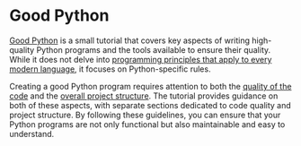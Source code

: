 # Good Python

[Good Python](https://github.com/le-chartreux/good-python/) is a small tutorial that covers key aspects of writing high-quality Python programs and the tools available to ensure their quality.
While it does not delve into [programming principles that apply to every modern language](https://en.wikipedia.org/wiki/Category:Programming_principles), it focuses on Python-specific rules.

Creating a good Python program requires attention to both the [quality of the code](code/README.md) and the [overall project structure](project/README.md).
The tutorial provides guidance on both of these aspects, with separate sections dedicated to code quality and project structure.
By following these guidelines, you can ensure that your Python programs are not only functional but also maintainable and easy to understand.
